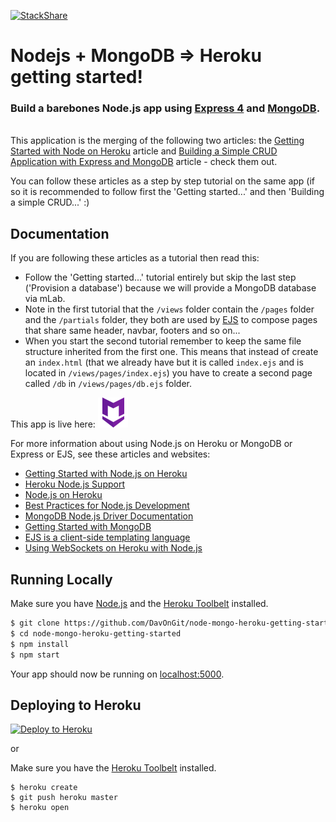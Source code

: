 [![StackShare](http://img.shields.io/badge/tech-stack-0690fa.svg?style=flat)](http://stackshare.io/DavOnGit/myown)

# **Nodejs + MongoDB => Heroku getting started!**

### Build a barebones Node.js app using [Express 4](http://expressjs.com/) and [MongoDB](https://www.mongodb.com/).
&nbsp;  
This application is the merging of the following two articles: the [Getting Started with Node on Heroku](https://devcenter.heroku.com/articles/getting-started-with-nodejs) article and [Building a Simple CRUD Application with Express and MongoDB](https://zellwk.com/blog/crud-express-mongodb/) article - check them out.

You can follow these articles as a step by step tutorial on the same app (if so it is recommended to follow first the 'Getting started...' and then 'Building a simple CRUD...' :)

## Documentation

If you are following these articles as a tutorial then read this:
- Follow the 'Getting started...' tutorial entirely but skip the last step ('Provision a database') because we will provide a MongoDB database via mLab.
- Note in the first tutorial that the `/views` folder contain the `/pages` folder and the `/partials` folder, they both are used by [EJS](http://www.embeddedjs.com/) to compose pages that share same header, navbar, footers and so on...
- When you start the second tutorial remember to keep the same file structure inherited from the first one. This means that instead of create an `index.html` (that we already have but it is called `index.ejs` and is located in `/views/pages/index.ejs`) you have to create a second page called `/db` in `/views/pages/db.ejs` folder.

This app is live here: [![logo](/public/icon48.png "Run the demo app on heroku")](https://hero-tut.herokuapp.com/)

For more information about using Node.js on Heroku or MongoDB or Express or EJS, see these articles and websites:

- [Getting Started with Node.js on Heroku](https://devcenter.heroku.com/articles/getting-started-with-nodejs)
- [Heroku Node.js Support](https://devcenter.heroku.com/articles/nodejs-support)
- [Node.js on Heroku](https://devcenter.heroku.com/categories/nodejs)
- [Best Practices for Node.js Development](https://devcenter.heroku.com/articles/node-best-practices)
- [MongoDB Node.js Driver Documentation](http://mongodb.github.io/node-mongodb-native/2.2/)
- [Getting Started with MongoDB](https://docs.mongodb.com/getting-started/shell/)
- [EJS is a client-side templating language](http://www.embeddedjs.com/)
- [Using WebSockets on Heroku with Node.js](https://devcenter.heroku.com/articles/node-websockets)

## Running Locally

Make sure you have [Node.js](http://nodejs.org/) and the [Heroku Toolbelt](https://toolbelt.heroku.com/) installed.

```sh
$ git clone https://github.com/DavOnGit/node-mongo-heroku-getting-started.git # or clone your own fork
$ cd node-mongo-heroku-getting-started
$ npm install
$ npm start
```

Your app should now be running on [localhost:5000](http://localhost:5000/).

## Deploying to Heroku

[![Deploy to Heroku](https://www.herokucdn.com/deploy/button.png)](https://heroku.com/deploy)

or

Make sure you have the [Heroku Toolbelt](https://toolbelt.heroku.com/) installed.

```
$ heroku create
$ git push heroku master
$ heroku open
```
